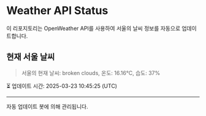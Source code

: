 
# Weather API Status

이 리포지토리는 OpenWeather API를 사용하여 서울의 날씨 정보를 자동으로 업데이트합니다.

## 현재 서울 날씨
> 서울의 현재 날씨: broken clouds, 온도: 16.16°C, 습도: 37%

⏳ 업데이트 시간: 2025-03-23 10:45:25 (UTC)

---
자동 업데이트 봇에 의해 관리됩니다.
